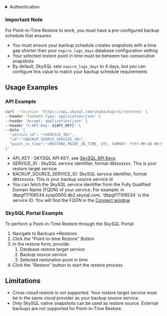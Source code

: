 <details>
<summary>
Authentication
</summary>
<h3>
<ol>
<li>
Go to the SkySQL <a href="https://app.skysql.com/user-profile/api-keys">API Key management page</a>  and generate an API key
</li>
<li>
Export the value from the token field to an environment variable $API_KEY

```
export API_KEY='... key data ...'
```
</li>
<li>
Use it on subsequent request, e.g:

```bash
curl --request GET 'https://api.skysql.com/skybackup/v1/backups/schedules' --header "X-API-Key: ${API_KEY}"
```
</li>
</ol>
</details>

### Important Note
For Point-in-Time Restore to work, you must have a pre-configured backup schedule that ensures:
- You must ensure your backup schedule creates snapshots with a time gap shorter than your `expire_logs_days` database configuration setting
- Your selected restore point in time must be between two consecutive snapshots
- By default, SkySQL sets `expire_logs_days` to 4 days, but you can configure this value to match your backup schedule requirements

## Usage Examples

### API Example

```bash
curl --location 'https://api.skysql.com/skybackup/v1/restores' \
--header 'Content-Type: application/json' \
--header 'Accept: application/json' \
--header "X-API-Key: ${API_KEY}" \
--data '{
  "service_id": "<SERVICE_ID>",
  "id":"<BACKUP_SOURCE_SERVICE_ID>",
  "point_in_time":"<RESTORE_POINT_IN_TIME, UTC, FORMAT: YYYY-MM-DD HH:MM:SS>"
}'
```

- API_KEY : SKYSQL API KEY, see [SkySQL API Keys](https://app.skysql.com/user-profile/api-keys/)
- SERVICE_ID : SkySQL service identifier, format dbtxxxxxx. This is your restore target service
- BACKUP_SOURCE_SERVICE_ID: SkySQL service identifier, format dbtxxxxxx. This is your backup source service id
- You can fetch the SkySQL service identifier from the Fully Qualified Domain Name (FQDN) of your service. For example: in dbpgf17106534.sysp0000.db2.skysql.com, 'dbpgf17106534' is the service ID. You will find the FQDN in the [Connect window](https://app.skysql.com/dashboard)

### SkySQL Portal Example

To perform a Point-in-Time Restore through the SkySQL Portal:

<ol>
  <li>Navigate to Backups→Restores</li>
  <li>Click the "Point-in-time Restore" Button</li>
  <li>In the restore form, provide:
    <ol>
      <li>Database restore target service</li>
      <li>Backup source service</li>
      <li>Selected restoration point in time</li>
    </ol>
  </li>
  <li>Click the "Restore" button to start the restore process</li>
</ol>

## Limitations

- Cross-cloud restore is not supported. Your restore target service must be in the same cloud provider as your backup source service.
- Only SkySQL native snapshots can be used as restore source. External backups are not supported for Point-in-Time Restore.

